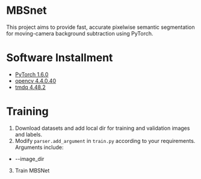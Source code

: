 # MBSnet
This project aims to provide fast, accurate pixelwise semantic segmentation for moving-camera background subtraction using PyTorch.

# Software Installment
* [PyTorch 1.6.0](https://pytorch.org/)
* [opencv 4.4.0.40](https://pypi.org/project/opencv-python/)
* [tmdq 4.48.2](https://pypi.org/project/tqdm/)

# Training
1. Download datasets and add local dir for training and validation images and labels.
2. Modify `parser.add_argument` in `train.py` according to your requirements. Arguments include:
  * --image_dir
3. Train MBSNet
